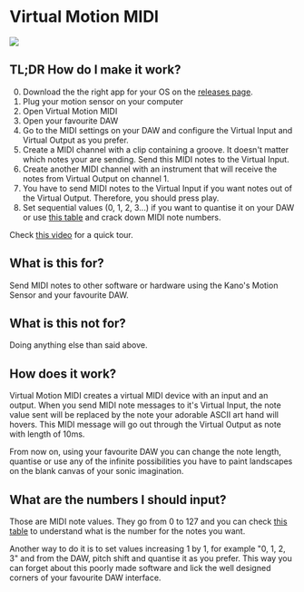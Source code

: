 # Virtual Motion MIDI

![](https://i.imgur.com/3PbUzvx.png)

## TL;DR How do I make it work?
0. Download the the right app for your OS on the [releases page](https://github.com/murilopolese/virtual-motion-midi/releases).
1. Plug your motion sensor on your computer
2. Open Virtual Motion MIDI
3. Open your favourite DAW
4. Go to the MIDI settings on your DAW and configure the Virtual Input and Virtual Output as you prefer.
5. Create a MIDI channel with a clip containing a groove. It doesn't matter which notes your are sending. Send this MIDI notes to the Virtual Input.
6. Create another MIDI channel with an instrument that will receive the notes from Virtual Output on channel 1.
7. You have to send MIDI notes to the Virtual Input if you want notes out of the Virtual Output. Therefore, you should press play.
8. Set sequential values (0, 1, 2, 3...) if you want to quantise it on your DAW or use [this table](http://newt.phys.unsw.edu.au/jw/notes.html) and crack down MIDI note numbers.

Check [this video](https://www.youtube.com/watch?v=kWgb6yUsc48&feature=youtu.be) for a quick tour.

## What is this for?

Send MIDI notes to other software or hardware using the Kano's Motion Sensor and your favourite DAW.

## What is this not for?

Doing anything else than said above.

## How does it work?

Virtual Motion MIDI creates a virtual MIDI device with an input and an output. When you send MIDI note messages to it's Virtual Input, the note value sent will be replaced by the note your adorable ASCII art hand will hovers. This MIDI message will go out through the Virtual Output as note with length of 10ms.

From now on, using your favourite DAW you can change the note length, quantise or use any of the infinite possibilities you have to paint landscapes on the blank canvas of your sonic imagination.

## What are the numbers I should input?

Those are MIDI note values. They go from 0 to 127 and you can check [this table](http://newt.phys.unsw.edu.au/jw/notes.html) to understand what is the number for the notes you want.

Another way to do it is to set values increasing 1 by 1, for example "0, 1, 2, 3" and from the DAW, pitch shift and quantise it as you prefer. This way you can forget about this poorly made software and lick the well designed corners of your favourite DAW interface.
